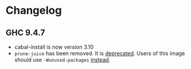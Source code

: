 
# Changelog

## GHC 9.4.7

* cabal-install is now version 3.10
* `prune-juice` has been removed. It is [deprecated](https://github.com/dfithian/prune-juice#readme).
  Users of this image should use `-Wunused-packages` [instead](https://downloads.haskell.org/~ghc/9.4.7/docs/users_guide/using-warnings.html?highlight=wunused%20packages#ghc-flag--Wunused-packages).
